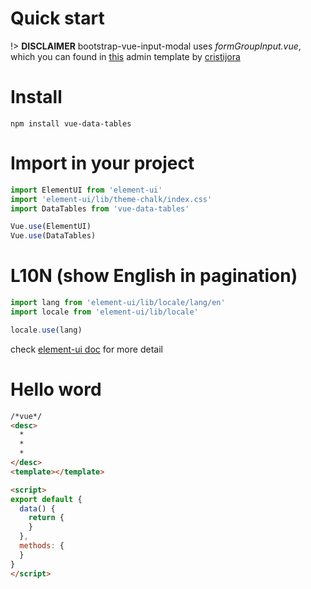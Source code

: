 # Quick start

!> **DISCLAIMER** bootstrap-vue-input-modal uses *formGroupInput.vue*, which you can found in [this](https://github.com/cristijora/vue-paper-dashboard) admin template by [cristijora](https://github.com/cristijora/)


# Install

```
npm install vue-data-tables
```

# Import in your project

```js
import ElementUI from 'element-ui'
import 'element-ui/lib/theme-chalk/index.css'
import DataTables from 'vue-data-tables'

Vue.use(ElementUI)
Vue.use(DataTables)
```

# L10N (show English in pagination)

```js
import lang from 'element-ui/lib/locale/lang/en'
import locale from 'element-ui/lib/locale'

locale.use(lang)
```
check [element-ui doc](http://element.eleme.io/#/en-US/component/i18n#internationalization) for more detail

# Hello word
```html
/*vue*/
<desc>
  * 
  * 
  * 
</desc>
<template></template>

<script>
export default {
  data() {
    return {
    }
  },
  methods: {
  }
}
</script>
```
